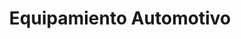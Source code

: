 ---
title: "Equipamiento Automotivo"
url: /fernando-de-la-mora/equipamiento-automotivo/
shop: Autoteile
---